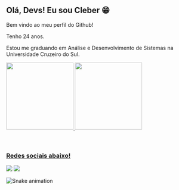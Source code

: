 ## Olá, Devs! Eu sou Cleber 😁

<p> Bem vindo ao meu perfil do Github! </p>

<p>Tenho 24 anos.</p>
<p>Estou me graduando em Análise e Desenvolvimento de Sistemas na Universidade Cruzeiro do Sul.</p>

 <div>
   <a href="https://github.com/cleberfel">
   <img height="180em" src="https://github-readme-stats.vercel.app/api?username=cleberfel&show_icons=true&theme=tokyonight&include_all_commits=true&count_private=true"/>
   <img height="180em" src="https://github-readme-stats.vercel.app/api/top-langs/?username=cleberfel&layout=compact&langs_count=6&theme=tokyonight"/>

</div>
<div style="display: inline_block"><br>
</div>
 
 <br>
 
  ### Redes sociais abaixo!
 
<div> 
   <a href="https://instagram.com/cleberfelix_" target="_blank"><img src="https://img.shields.io/badge/-Instagram-%23E4405F?style=for-the-badge&logo=instagram&logoColor=white" target="_blank"></a>
  <a href="https://www.linkedin.com/in/cleberfelixpf" target="_blank"><img src="https://img.shields.io/badge/-LinkedIn-%230077B5?style=for-the-badge&logo=linkedin&logoColor=white" target="_blank"></a> 
 
  ![Snake animation](https://github.com/cleberfel/cleberfel/blob/output/github-contribution-grid-snake.svg)

</div>
